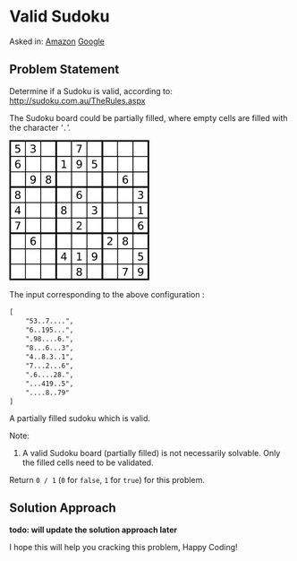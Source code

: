 # Valid Sudoku

Asked in: [Amazon](#) [Google](#)

## Problem Statement
Determine if a Sudoku is valid, according to: http://sudoku.com.au/TheRules.aspx

The Sudoku board could be partially filled, where empty cells are filled with the character ‘`.`’.

![sudoku_board](https://github.com/biqar/interviewbit/blob/master/Hashing/Hash%20search/Valid%20Sudoku/sudoku.png)

The input corresponding to the above configuration :
```
[
    "53..7....",
    "6..195...",
    ".98....6.",
    "8...6...3",
    "4..8.3..1",
    "7...2...6",
    ".6....28.",
    "...419..5",
    "....8..79"
]
```
A partially filled sudoku which is valid.

Note:
1. A valid Sudoku board (partially filled) is not necessarily solvable. Only the filled cells need to be validated.

Return `0 / 1` (`0` for `false`, `1` for `true`) for this problem.

## Solution Approach
**todo: will update the solution approach later**

I hope this will help you cracking this problem, Happy Coding!
